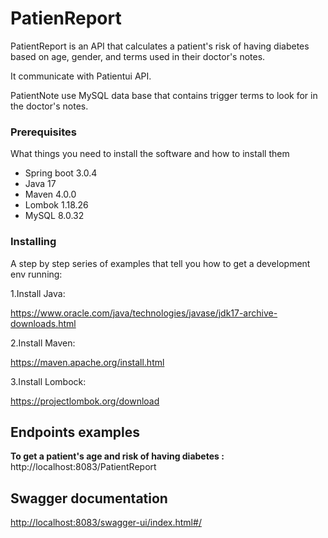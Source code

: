 # PatienReport

PatientReport is an API that calculates a patient's risk of having diabetes based on age, gender, and terms used in their doctor's notes.

It communicate with Patientui API.

PatientNote use MySQL data base that contains trigger terms to look for in the doctor's notes.


### Prerequisites

What things you need to install the software and how to install them

- Spring boot 3.0.4
- Java 17
- Maven 4.0.0
- Lombok 1.18.26
- MySQL 8.0.32

### Installing

A step by step series of examples that tell you how to get a development env running:

1.Install Java:

https://www.oracle.com/java/technologies/javase/jdk17-archive-downloads.html

2.Install Maven:

https://maven.apache.org/install.html

3.Install Lombock:

https://projectlombok.org/download


## Endpoints examples

**To get a patient's age and risk of having diabetes :**<br>
http://localhost:8083/PatientReport


## Swagger documentation

[http://localhost:8083/swagger-ui/index.html#/](http://localhost:8083/swagger-ui/index.html#/)






